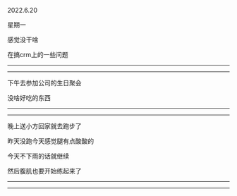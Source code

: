 2022.6.20

星期一

感觉没干啥

在搞crm上的一些问题

-------

---------

下午去参加公司的生日聚会

没啥好吃的东西

--------

---------



晚上送小方回家就去跑步了

昨天没跑今天感觉腿有点酸酸的

今天不下雨的话就继续

然后腹肌也要开始练起来了

----------

----------

